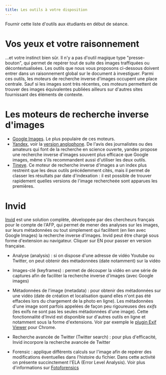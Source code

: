 ```yaml
---
title: Les outils à votre disposition
---
```


Fournir cette liste d'outils aux étudiants en début de séance.

# Vos yeux et votre raisonnement

...et votre instinct bien sûr. Il n'y a pas d'outil magique type "presse-bouton", qui permet de repérer tout de suite des images traffiquées ou décontextualisées. Les outils que nous vous proposons ci-dessous doivent entrer dans un raisonnement global sur le document à investiguer. Parmi ces outils, les moteurs de recherche inverse d'images occupent une place centrale. Sauf si les images sont très récentes, ces moteurs permettent de trouver des images équivalentes publiées ailleurs sur d'autres sites fournissant des éléments de contexte. 

# Les moteurs de recherche inverse d'images

- [Google Images](https://images.google.com). Le plus populaire de ces moteurs. 
- [Yandex](https://yandex.ru), voir la [version anglophone](https://yandex.com/). De l'avis des journalistes ou des amateurs qui font de la recherche en science ouverte, yandex propose une recherche inverse d'images souvent plus efficace que Google images, même s'ils recommandent aussi d'utiliser les deux outils.
- [Tineye](https://tineye.com). Ce moteur de recherche inverse d'images a un index plus restreint que les deux outils précédemment cités, mais il permet de classer les résultats par date d'indexation : il est possible de trouver rapidement quelles versions de l'image rechercheée sont apparues les premières.

# Invid

[Invid](https://www.invid-project.eu) est une solution complète, développée par des chercheurs français pour le compte de l'AFP, qui permet de mener des analyses sur les images, sur leurs métadonnées ou tout simplement qui facilitent (en lien avec Google Images) la recherche inverse d'images. 
Invid peut être chargé sous forme d'extension au navigateur.
Cliquer sur EN pour passer en version française.

- Analyse (analysis) : si on dispose d'une adresse de vidéo Youtube ou Twitter, on peut obtenir des métadonnées (date notamment) sur la vidéo

- Images-clé (keyframes) : permet de découper la vidéo en une série de captures afin de faciliter la recherche inverse d'images (avec Google images)

- Métadonnées de l'image (metadata) : pour obtenir des métadonnées sur une vidéo (date de création et localisation quand elles n'ont pas été effacées lors du chargement de la photo en ligne). Les métadonnées d'une image sont parfois appelées de façon peu rigoureuses des *exifs* (les exifs ne sont pas les seules métadonnées d'une image). Cette fonctionnalité d'Invid est disponible sur d'autres outils en ligne et notamment sous la forme d'extensions. Voir par exemple le [plugin Exif Viewer](https://chrome.google.com/webstore/detail/exif-viewer/kbnpbnmjmgabkfemdehelbgdppngihhg/related?hl=fr_DZ) pour Chrome.

- Recherche avancée de Twitter (Twitter search) : pour plus d'efficacité, Invid incorpore la recherche avancée de Twitter

- Forensic : applique différents calculs sur l'image afin de repérer des modifications éventuelles dans l'histoire du fichier. Dans cette activité on présente succinctement l'ELA (Error Level Analysis). Voir plus d'informations sur [Fotoforensics](https://www.fotoforensics.com/)

